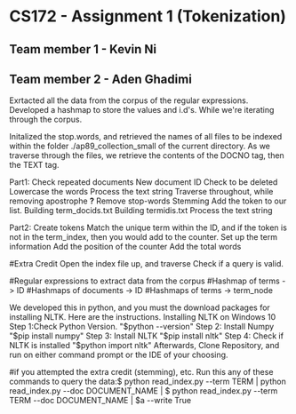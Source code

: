 # CS172 - Assignment 1 (Tokenization)

## Team member 1 - Kevin Ni
## Team member 2 - Aden Ghadimi

Exrtacted all the data from the corpus of the regular expressions. 
Developed a hashmap to store the values and i.d's.
While we're iterating through the corpus.

Initalized the stop.words, and retrieved the names of all files to be indexed within the folder ./ap89_collection_small of the current directory.
As we traverse through the files, we retrieve the contents of the DOCNO tag, then the TEXT tag.

Part1: Check repeated documents 
New document ID
Check to be deleted
Lowercase the words
Process the text string
Traverse throughout, while removing apostrophe ****?****
Remove stop-words
Stemming
Add the token to our list.
Building term_docids.txt 
Building termidis.txt
Process the text string



Part2: Create tokens
Match the unique term within the ID, and if the token is not in the term_index, then you would add to the counter.
Set up the term information
Add the position of the counter
Add the total words



#Extra Credit
Open the index file up, and traverse 
Check if a query is valid. 



#Regular expressions to extract data from the corpus
#Hashmap of terms -> ID
#Hashmaps of documents -> ID
#Hashmaps of terms -> term_node



We developed this in python, and you must the download packages for installing NLTK. 
Here are the instructions. 
Installing NLTK on Windows 10
Step 1:Check Python Version.
"$python --version"
Step 2: Install Numpy
"$pip install numpy"
Step 3: Install NLTK
"$pip install nltk"
Step 4: Check if NLTK is installed 
"$python import nltk"
Afterwards, Clone Repository, and run on either command prompt or the IDE of your choosing. 

#if you attempted the extra credit (stemming), etc. 
Run this any of these commands to query the data:$ python read_index.py --term TERM | python read_index.py --doc DOCUMENT_NAME | $ python read_index.py --term TERM --doc DOCUMENT_NAME | $a --write True

